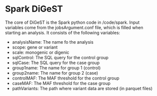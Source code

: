 # Spark DiGeST

The core of DiGeST is the Spark python code in /code/spark. Input variables come from the jobsArgument.conf file, which is filled when starting an analysis. It consists of the following variables:

* analysisName: The name fo the analysis
* scope: gene or variant
* scale: monogenic or digenic
* sqlControl: The SQL query for the control group
* sqlCase: The SQL query for the case group
* group1name: The name for group 1 (control)
* group2name: The name for group 2 (case)
* controlMAF: The MAF threshold for the control group
* caseMAF: The MAF threshold for the case group
* pathVariants: The path where variant data are stored (in parquet files)


